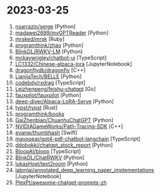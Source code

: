 # 2023-03-25

1. [nsarrazin/serge](https://github.com/nsarrazin/serge "A web interface for chatting with Alpaca through llama.cpp. Fully dockerized, with an easy to use API.") [Python]
2. [madawei2699/myGPTReader](https://github.com/madawei2699/myGPTReader "myGPTReader is a slack bot that can read any webpage, ebook or document and summarize it with chatGPT. It can also talk to you via voice using the content in the channel.") [Python]
3. [mrsked/mrsk](https://github.com/mrsked/mrsk "Deploy web apps anywhere.") [Ruby]
4. [programthink/zhao](https://github.com/programthink/zhao "【编程随想】整理的《太子党关系网络》，专门揭露赵国的权贵") [Python]
5. [BlinkDL/RWKV-LM](https://github.com/BlinkDL/RWKV-LM "RWKV is an RNN with transformer-level LLM performance. It can be directly trained like a GPT (parallelizable). So it's combining the best of RNN and transformer - great performance, fast inference, saves VRAM, fast training, infinite ctx_len, and free sentence embedding.") [Python]
6. [mckaywrigley/chatbot-ui](https://github.com/mckaywrigley/chatbot-ui "A ChatGPT clone for running locally in your browser.") [TypeScript]
7. [LC1332/Chinese-alpaca-lora](https://github.com/LC1332/Chinese-alpaca-lora "骆驼:A Chinese finetuned instruction LLaMA. Developed by 陈启源 @ 华中师范大学 & 李鲁鲁 @ 商汤科技 & 冷子昂 @ 商汤科技") [JupyterNotebook]
8. [dragonflydb/dragonfly](https://github.com/dragonflydb/dragonfly "A modern replacement for Redis and Memcached") [C++]
9. [LianjiaTech/BELLE](https://github.com/LianjiaTech/BELLE "BELLE: BE Large Language model Engine（开源中文对话大模型）") [Python]
10. [codebdy/rxdrag](https://github.com/codebdy/rxdrag "Design anything based on HTML, 可视化编辑， 设计一切基于HMTL的东西，模块化设计") [TypeScript]
11. [Leizhenpeng/feishu-chatgpt](https://github.com/Leizhenpeng/feishu-chatgpt "🎒飞书 ×（GPT-3.5 + DALL·E + Whisper）= 飞一般的工作体验 🚀 语音对话、角色扮演、多话题讨论、图片创作、表格分析、文档导出 🚀") [Go]
12. [fauxpilot/fauxpilot](https://github.com/fauxpilot/fauxpilot "FauxPilot - an open-source GitHub Copilot server") [Python]
13. [deep-diver/Alpaca-LoRA-Serve](https://github.com/deep-diver/Alpaca-LoRA-Serve "Alpaca-LoRA as Chatbot service") [Python]
14. [typst/typst](https://github.com/typst/typst "A new markup-based typesetting system that is powerful and easy to learn.") [Rust]
15. [programthink/books](https://github.com/programthink/books "【编程随想】收藏的电子书清单（多个学科，含下载链接）") 
16. [GaiZhenbiao/ChuanhuChatGPT](https://github.com/GaiZhenbiao/ChuanhuChatGPT "GUI for ChatGPT API") [Python]
17. [NVIDIAGameWorks/Path-Tracing-SDK](https://github.com/NVIDIAGameWorks/Path-Tracing-SDK "Real-time path tracing library and sample") [C++]
18. [evanw/thumbhash](https://github.com/evanw/thumbhash "A very compact representation of an image placeholder") [Swift]
19. [mayooear/gpt4-pdf-chatbot-langchain](https://github.com/mayooear/gpt4-pdf-chatbot-langchain "GPT4 & LangChain Chatbot for large PDF docs") [TypeScript]
20. [ddobokki/chatgpt_stock_report](https://github.com/ddobokki/chatgpt_stock_report "그날의 증권사 리포트를 챗 gpt를 활용해 요약하는 레포") [Python]
21. [BloopAI/bloop](https://github.com/BloopAI/bloop "bloop is a fast code search engine written in Rust.") [TypeScript]
22. [BlinkDL/ChatRWKV](https://github.com/BlinkDL/ChatRWKV "ChatRWKV is like ChatGPT but powered by RWKV (100% RNN) language model, and open source.") [Python]
23. [lukasHoel/text2room](https://github.com/lukasHoel/text2room "Text2Room generates textured 3D meshes from a given text prompt using 2D text-to-image models.") [Python]
24. [labmlai/annotated_deep_learning_paper_implementations](https://github.com/labmlai/annotated_deep_learning_paper_implementations "🧑‍🏫 59 Implementations/tutorials of deep learning papers with side-by-side notes 📝; including transformers (original, xl, switch, feedback, vit, ...), optimizers (adam, adabelief, ...), gans(cyclegan, stylegan2, ...), 🎮 reinforcement learning (ppo, dqn), capsnet, distillation, ... 🧠") [JupyterNotebook]
25. [PlexPt/awesome-chatgpt-prompts-zh](https://github.com/PlexPt/awesome-chatgpt-prompts-zh "ChatGPT 中文调教指南。各种场景使用指南。学习怎么让它听你的话。") 
